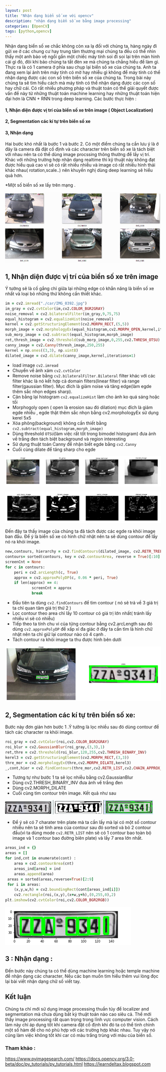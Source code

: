 ```yaml
---
layout: post
title: "Nhận dạng biển số xe với opencv"
description: "nhận dạng biển số xe bằng image processing"
categories: [OpenCV]
tags: [python,opencv]
---
```

Nhận dạng biển số xe chắc không còn xa lạ đối với chúng ta, hàng ngày đi gửi xe ở các chung cư hay trung tâm thương mại chúng ta đều có thể nhìn thấy một anh bảo vệ ngồi gần một chiếc máy tính soi đi soi lại trên màn hình cái gì đó, đôi khi bảo chúng ta tắt đèn xe mà chúng ta chẳng hiểu để làm gì. Thực ra là có 1 camera ở phía sau chụp lại biển số xe của chúng ta. Anh ta đang xem lại ảnh trên máy tính có mờ hay nhiễu gì không để máy tính có thể nhận dạng được các con số trên biển số xe của chúng ta. Trong bài này chúng ta sẽ tìm hiểu cách mà máy tính có thể nhận dạng được các con số hay chữ cái. Có rất nhiều phương pháp và thuật toán có thể giải quyết được vấn đề này từ những thuật toán machine learning hay những thuật toán hiện đại hơn là CNN + RNN trong deep learning.
Các bước thực hiện :
#### 1, Nhận diện được vị trí của biển số xe trên image ( Object Localization)
#### 2, Segmentation các kí tự trên biển số xe
#### 3, Nhận dạng
Hai bước khó nhất là bước 1 và bước 2. Có một điểm chúng ta cần lưu ý là ở đây là camera đã đặt cố định và các character trên biển số xe
là tách biệt với nhau nên ta có thể dùng image procssing thông thường để lấy vị trí. Khác với những trường hợp nhận dạng realtime thì kỹ
thuật này không đạt được hiểu quả cao vì sẽ có rất nhiều nhiễu và image có rất nhiều hình thái khác nhau( rotation,scale..) nên khuyến nghị dùng deep learning sẽ hiểu quả hơn.

*Một số biển số xe lấy trên mạng .


![car](/assets/images/image1.jpg)
## 1, Nhận diện được vị trí của biển số xe trên image
Ý tưởng sẽ là cố gắng chỉ giữa lại những edge có khẳn năng là biển số xe nhất và loại bỏ những thứ không cần thiết khác.
~~~ ruby
im = cv2.imread("./car/IMG_0392.jpg")
im_gray = cv2.cvtColor(im,cv2.COLOR_BGR2GRAY)
noise_removal = cv2.bilateralFilter(im_gray,9,75,75)
equal_histogram = cv2.equalizeHist(noise_removal)
kernel = cv2.getStructuringElement(cv2.MORPH_RECT,(5,5))
morph_image = cv2.morphologyEx(equal_histogram,cv2.MORPH_OPEN,kernel,iterations=20)
sub_morp_image = cv2.subtract(equal_histogram,morph_image)
ret,thresh_image = cv2.threshold(sub_morp_image,0,255,cv2.THRESH_OTSU)
canny_image = cv2.Canny(thresh_image,250,255)
kernel = np.ones((3,3), np.uint8)
dilated_image = cv2.dilate(canny_image,kernel,iterations=1)
~~~
* load image `cv2.imread`
* Chuyển về ảnh xám `cv2.cvtColor`
* Remove noise bằng `cv2.bilateralFilter.Bilateral` filter khác với các filter khác là nó kết hợp cả domain filters(linear filter) và
 range filter(gaussian filter). Mục đích là giảm noise và tăng edge(làm egde thêm sắc nhọn edges sharp).
 * Cân bằng lại histogram `cv2.equalizeHist` làm cho ảnh ko quá sáng hoặc tối 
 * Morphogoly open ( open là erosion sau đó dilation) mục đích là giảm egde nhiễu , egde thật thêm sắc nhọn bằng cv2.morphologyEx sử dụng kerel 5x5
 * Xóa phông(background) không cần thiết bằng `cv2.subtract(equal_histogram,morph_image)`
 * Dùng threshold `OTSU`(làm việc rất tốt trong bimodel histogram) đưa ảnh về trắng đen tách biệt background và region interesting
 * Sử dụng thuật toán Canny để nhận biết egde bằng `cv2.Canny`
 * Cuối cùng dilate để tăng sharp cho egde
 
 ![car1](/assets/images/car1.jpg)
 
 ![car2](/assets/images/car2.jpg)
 
Đến đây ta thấy image của chúng ta đã tách được các egde ra khỏi image ban đầu. Để ý là biển số xe có hình chữ nhật nên ta sẽ dùng contour để lấy nó ra khỏi image.
~~~ ruby
new,contours, hierarchy = cv2.findContours(dilated_image, cv2.RETR_TREE, cv2.CHAIN_APPROX_SIMPLE)
contours= sorted(contours, key = cv2.contourArea, reverse = True)[:10]
screenCnt = None
for c in contours:
    peri = cv2.arcLength(c, True)
    approx = cv2.approxPolyDP(c, 0.06 * peri, True) 
    if len(approx) == 4:
            screenCnt = approx
            break
~~~
* Đầu tiên ta dùng `cv2.findContours` để tìm contour ( nó sẽ trả về 3 giá trị ta chỉ quan tâm giá trị thứ 2 )
* Lọc contour theo area chỉ lấy 10 contour có giá trị lớn nhất( tránh lấy nhiều vì sẽ có nhiễu)
* Tiếp theo ta tính chu vi của từng contour bẳng cv2.arcLength sau đó dùng `cv2.approxPolyDP` để xấp xỉ đa giác ở đây ta cần tìm là hình chữ nhật nên ta chỉ giữ lại contour nào có 4 cạnh .
* Tách contour ra khỏi image ta thu được hình bên dưới

![plate](/assets/images/plate.jpg)

## 2, Segmentation các kí tự trên biển số xe:
Bước này đơn giản hơn bước 1 .Ý tưởng là lọc nhiều sau đó dùng contour để tách các character ra khỏi image.
~~~ ruby
roi_gray = cv2.cvtColor(roi,cv2.COLOR_BGR2GRAY)
roi_blur = cv2.GaussianBlur(roi_gray,(3,3),1)
ret,thre = cv2.threshold(roi_blur,120,255,cv2.THRESH_BINARY_INV)
kerel3 = cv2.getStructuringElement(cv2.MORPH_RECT,(3,3))
thre_mor = cv2.morphologyEx(thre,cv2.MORPH_DILATE,kerel3)
_,cont,hier = cv2.findContours(thre_mor,cv2.RETR_LIST,cv2.CHAIN_APPROX_SIMPLE)
~~~
* Tương tự như bước 1 ta sẽ lọc nhiễu bằng cv2.GaussianBlur
* Dùng cv2.THRESH_BINARY_INV đưa ảnh về trắng đen
* Dùng cv2.MORPH_DILATE 
* Cuối cùng tìm contour trên image. Kết quả như sau

![contour](/assets/images/contour.jpg)

* Để ý sẽ có 7 charater trên plate mà ta cần lấy mà lại có một số contour nhiễu nên ta sẽ tính area của contour sau đó sorted và bỏ 2 contour đầu(vì ta dùng mode `cv2.RETR_LIST` nên sẽ có 1 contour bao toàn bộ image và 1 contour bao đường biên plate) và lấy 7 area lớn nhất.
~~~ ruby
areas_ind = {}
areas = []
for ind,cnt in enumerate(cont) :
    area = cv2.contourArea(cnt)
    areas_ind[area] = ind
    areas.append(area)
 areas = sorted(areas,reverse=True)[2:9]
 for i in areas:
    (x,y,w,h) = cv2.boundingRect(cont[areas_ind[i]])
    cv2.rectangle(roi,(x,y),(x+w,y+h),(0,255,0),2)
plt.imshow(cv2.cvtColor(roi,cv2.COLOR_BGR2RGB))
~~~
![final](/assets/images/final.jpg)

## 3 : Nhận dạng : 
Đến bước này chúng ta có thể dùng machine learning hoặc temple machine để nhận dạng các character. Nếu các bạn muốn tìm hiểu thêm vui lòng đọc lại bài viết nhận dạng chữ số viết tay.

## Kết luận
Chúng ta chỉ mới sử dụng image processing thuần túy để localizer and segmentation mà chưa dùng bất kỳ thuật toán nào cao siêu cả. Thế mới thấy image processing rất quan trọng trong lĩnh vực computer vision. Cách làm này chỉ áp dụng tốt khi camera đặt cố định khi đó ta có thể tinh chỉnh một số hàm để cho nó phù hợp với các trường hợp khác nhau. Tuy vậy nó cũng làm việc không tốt khi car có màu trắng trùng với màu của biến số. 
### Tham khảo :
https://www.pyimagesearch.com/
https://docs.opencv.org/3.0-beta/doc/py_tutorials/py_tutorials.html
https://learndeltax.blogspot.com
